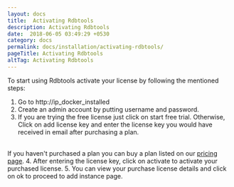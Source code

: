 ```yaml
---
layout: docs
title:  Activating Rdbtools
description: Activating Rdbtools
date:  2018-06-05 03:49:29 +0530
category: docs
permalink: docs/installation/activating-rdbtools/
pageTitle: Activating Rdbtools
altTag: Activating Rdbtools
---
```


To start using Rdbtools activate your license by following the mentioned steps:
1. Go to http://ip_docker_installed
2. Create an admin account by putting username and password.
3. If you are trying the free license just click on start free trial. Otherwise, Click on add license key and enter the license key you would have received in email after purchasing a plan.
 <br/>
If you haven't purchased a plan you can buy a plan listed on our <a href="{{site.url}}pricing/" target="blank">pricing page</a>.
4. After entering the license key, click on activate to activate your purchased license.
5. You can view your purchase license details and click on ok to proceed to add instance page.
